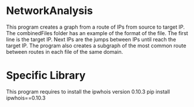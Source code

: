 # NetworkAnalysis
This program creates a graph from a route of IPs from source to target IP.
The combinedFiles folder has an example of the format of the file. The first line is the target IP. Next IPs are the jumps between IPs until reach the target IP.
The program also creates a subgraph of the most common route between routes in each file of the same domain.
# Specific Library
This program requires to install the ipwhois version 0.10.3
pip install ipwhois==0.10.3
